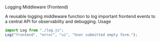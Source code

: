 Logging Middleware (Frontend)

A reusable logging middleware function to log important frontend events to a central API for observability and debugging.
Usage
```js
import Log from "./log.js";
Log("frontend", "error", "ui", "User submitted empty form.");
